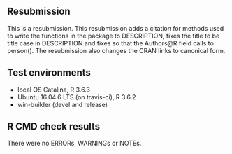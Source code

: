 ## Resubmission
This is a resubmission. This resubmission adds a citation for methods used to write the functions in the package to DESCRIPTION, fixes the title to be title case in DESCRIPTION and fixes so that the Authors@R field calls to person(). The resubmission also changes the CRAN links to canonical form. 

## Test environments
* local OS Catalina, R 3.6.3
* Ubuntu 16.04.6 LTS (on travis-ci), R 3.6.2
* win-builder (devel and release)

## R CMD check results
There were no ERRORs, WARNINGs or NOTEs. 



